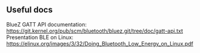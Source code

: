 ## Useful docs
BlueZ GATT API documentation: https://git.kernel.org/pub/scm/bluetooth/bluez.git/tree/doc/gatt-api.txt
Presentation BLE on Linux: https://elinux.org/images/3/32/Doing_Bluetooth_Low_Energy_on_Linux.pdf
